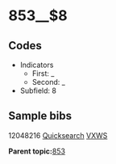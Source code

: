 # 853\_\_$8

## Codes

-   Indicators
    -   First: \_
    -   Second: \_
-   Subfield: 8

## Sample bibs

12048216 [Quicksearch](https://search.library.yale.edu/catalog/12048216) [VXWS](http://prodorbis.library.yale.edu:7014/vxws/GetHoldingsService?bibId=12048216)

**Parent topic:**[853](../../tags/853/853.md)

